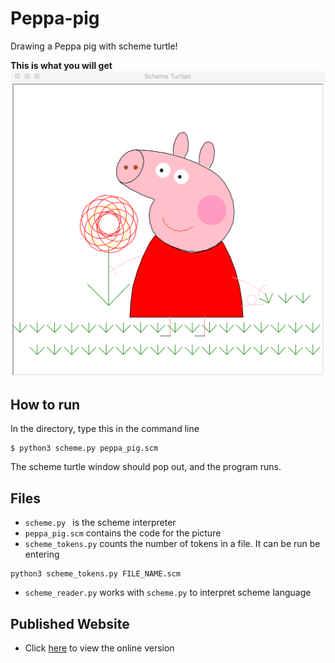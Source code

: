 [1]:https://cs61a.org/proj/scheme_gallery/#peppaaaaaaa-pig

# Peppa-pig
Drawing a Peppa pig with scheme turtle!

**This is what you will get**
![peppa](./peppa_pig.png)

## How to run
In the directory, type this in the command line
```
$ python3 scheme.py peppa_pig.scm
```
The scheme turtle window should pop out, and the program runs.

## Files
- ```scheme.py ``` is the scheme interpreter
- ```peppa_pig.scm``` contains the code for the picture
- ```scheme_tokens.py``` counts the number of tokens in a file. It can be run be entering 
```
python3 scheme_tokens.py FILE_NAME.scm
```
- ```scheme_reader.py``` works with ```scheme.py``` to interpret scheme language

## Published Website
- Click [here][1] to view the online version

